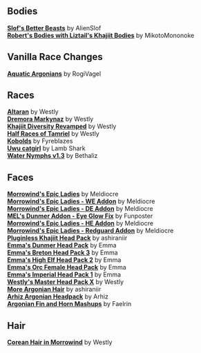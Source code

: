 ## Bodies
[**Slof's Better Beasts**](https://www.nexusmods.com/morrowind/mods/46160) by AlienSlof  
[**Robert's Bodies with Liztail's Khajiit Bodies**](https://www.nexusmods.com/morrowind/mods/51044) by MikotoMononoke  

## Vanilla Race Changes
[**Aquatic Argonians**](https://www.nexusmods.com/morrowind/mods/48641) by RogiVagel  

## Races
[**Altaran**](http://mw.modhistory.com/download-70-10802) by Westly  
[**Dremora Markynaz**](http://mw.modhistory.com/download-53-10978) by Westly  
[**Khajiit Diversity Revamped**](http://mw.modhistory.com/download-53-11320) by Westly  
[**Half Races of Tamriel**](http://mw.modhistory.com/download-53-12791) by Westly  
[**Kobolds**](https://www.nexusmods.com/morrowind/mods/50895) by Fyreblazes  
[**Uwu catgirl**](https://www.nexusmods.com/morrowind/mods/50938) by Lamb Shark  
[**Water Nymphs v1.3**](https://www.nexusmods.com/morrowind/mods/51040) by Bethaliz  

## Faces
[**Morrowind's Epic Ladies**](https://www.nexusmods.com/morrowind/mods/41589) by Meldiocre  
[**Morrowind's Epic Ladies - WE Addon**](https://www.nexusmods.com/morrowind/mods/41650) by Meldiocre  
[**Morrowind's Epic Ladies - DE Addon**](https://www.nexusmods.com/morrowind/mods/41737) by Meldiocre  
[**MEL's Dunmer Addon - Eye Glow Fix**](https://www.nexusmods.com/morrowind/mods/47552) by Funposter  
[**Morrowind's Epic Ladies - HE Addon**](https://www.nexusmods.com/morrowind/mods/41784) by Meldiocre  
[**Morrowind's Epic Ladies - Redguard Addon**](https://www.nexusmods.com/morrowind/mods/41678) by Meldiocre  
[**Pluginless Khajiit Head Pack**](https://www.nexusmods.com/morrowind/mods/43110) by ashiraniir  
[**Emma's Dunmer Head Pack**](https://www.nexusmods.com/morrowind/mods/1422?) by Emma  
[**Emma's Breton Head Pack 3**](https://www.nexusmods.com/morrowind/mods/27305) by Emma  
[**Emma's High Elf Head Pack 2**](https://www.nexusmods.com/morrowind/mods/27304) by Emma  
[**Emma's Orc Female Head Pack**](https://www.nexusmods.com/morrowind/mods/27303) by Emma  
[**Emma's Imperial Head Pack 1**](https://www.nexusmods.com/morrowind/mods/1419) by Emma  
[**Westly's Master Head Pack X**](http://mw.modhistory.com/download-53-12454) by Westly  
[**More Argonian Hair**](https://www.nexusmods.com/morrowind/mods/43133) by ashiraniir  
[**Arhiz Argonian Headpack**](https://www.nexusmods.com/morrowind/mods/45373) by Arhiz  
[**Argonian Fin and Horn Mashups**](https://www.nexusmods.com/morrowind/mods/43545) by Faelrin  

## Hair
[**Corean Hair in Morrowind**](http://mw.modhistory.com/download-53-12792) by Westly  
